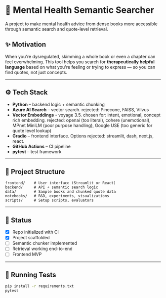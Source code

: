 # 🧠 Mental Health Semantic Searcher

A project to make mental health advice from dense books more accessible through semantic search and quote-level retrieval.

## ✨ Motivation

When you're dysregulated, skimming a whole book or even a chapter can feel overwhelming. This tool helps you search for **therapeutically helpful language** based on what you're feeling or trying to express — so you can find quotes, not just concepts.

---

## ⚙️ Tech Stack

- **Python** – backend logic + semantic chunking
- **Azure AI Search** – vector search. rejected: Pinecone, FAISS, Vilvus
- **Vector Embeddings** - voyage 3.5. chosen for: intent, emotional, concept rich embedding. rejected: openai (too literal), cohere (unemotional), MPnet MiniLM (poor purpose handling), Google USE (too generic for quote level lookup)
- **Gradio** – frontend interface. Options rejected: streamlit, dash, next.js, react.
- **GitHub Actions** – CI pipeline
- **pytest** – test framework

---

## 📂 Project Structure

```
frontend/    # User interface (Streamlit or React)
backend/     # API + semantic search logic
data/        # Sample books and chunked quote data
notebooks/   # R&D, experiments, visualizations
scripts/     # Setup scripts, evaluators
```

---

## 🚧 Status

- [x] Repo initialized with CI
- [x] Project scaffolded
- [ ] Semantic chunker implemented
- [ ] Retrieval working end-to-end
- [ ] Frontend MVP

---

## 🧪 Running Tests

```bash
pip install -r requirements.txt
pytest
